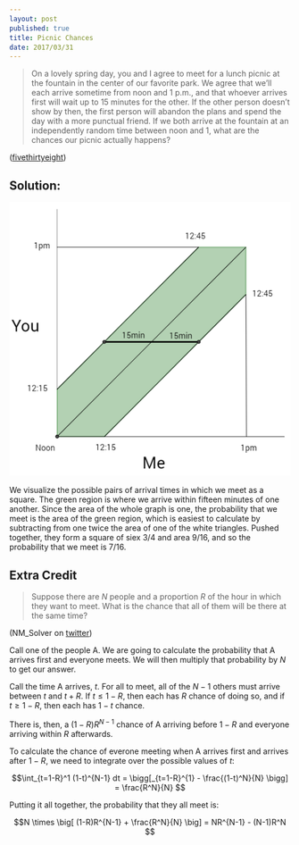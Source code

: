```yaml
---
layout: post
published: true
title: Picnic Chances
date: 2017/03/31
---
```



>On a lovely spring day, you and I agree to meet for a lunch picnic at the fountain in the center of our favorite park. We agree that we’ll each arrive sometime from noon and 1 p.m., and that whoever arrives first will wait up to 15 minutes for the other. If the other person doesn’t show by then, the first person will abandon the plans and spend the day with a more punctual friend. If we both arrive at the fountain at an independently random time between noon and 1, what are the chances our picnic actually happens?

<!--more-->

([fivethirtyeight](https://fivethirtyeight.com/features/what-are-the-chances-well-meet-for-lunch/))

## Solution:

![Picnic Graph](/img/Picnic.PNG)

We visualize the possible pairs of arrival times in which we meet as a square. The green region is where we arrive within fifteen minutes of one another. Since the area of the whole graph is one, the probability that we meet is the area of the green region, which is easiest to calculate by subtracting from one twice the area of one of the white triangles. Pushed together, they form a square of siex 3/4 and area 9/16, and so the probability that we meet is 7/16.

## Extra Credit

>Suppose there are $N$ people and a proportion $R$ of the hour in which they want to meet. What is the chance that all of them will be there at the same time?

(NM\_Solver on [twitter](https://twitter.com/NM_Solver/status/848587772025753600))

Call one of the people A.  We are going to calculate the probability that A arrives first and everyone meets. We will then multiply that probability by $N$ to get our answer.

Call the time A arrives, $t$. For all to meet, all of the $N-1$ others must arrive between $t$ and $t+R$. If $t \leq 1-R$, then each has $R$ chance of doing so, and if $t \geq 1-R$, then each has $1-t$ chance.  

There is, then, a $(1-R)R^{N-1}$ chance of A arriving  before $1-R$ and everyone arriving within $R$ afterwards.  

To calculate the chance of everone meeting when A arrives first and arrives after $1-R$, we need to integrate over the possible values of $t$:

$$\int_{t=1-R}^1 (1-t)^{N-1} dt =
\bigg[_{t=1-R}^{1} - \frac{(1-t)^N}{N} \bigg] = 
\frac{R^N}{N}
$$

Putting it all together, the probability that they all meet is:

$$N \times \big[ (1-R)R^{N-1} + \frac{R^N}{N} \big] =
NR^{N-1} - (N-1)R^N
$$

<br>
